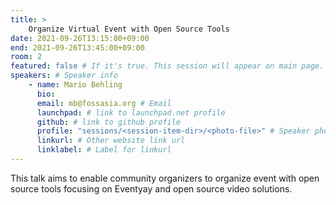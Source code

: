 ```yaml
---
title: >
    Organize Virtual Event with Open Source Tools 
date: 2021-09-26T13:15:00+09:00
end: 2021-09-26T13:45:00+09:00
room: 2
featured: false # If it's true. This session will appear on main page.
speakers: # Speaker info
    - name: Mario Behling
      bio: 
      email: mb@fossasia.org # Email
      launchpad: # link to launchpad.net profile
      github: # link to github profile
      profile: "sessions/<session-item-dir>/<photo-file>" # Speaker photo
      linkurl: # Other website link url
      linklabel: # Label for linkurl
---
```

This talk aims to enable community organizers to organize event with open source tools focusing on Eventyay and open source video solutions.


